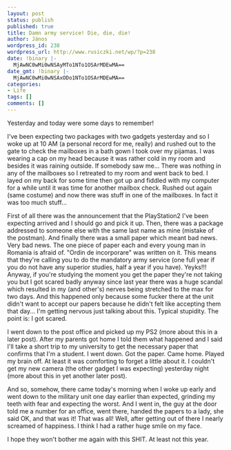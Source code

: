 ```yaml
---
layout: post
status: publish
published: true
title: Damn army service! Die, die, die!
author: János
wordpress_id: 238
wordpress_url: http://www.rusiczki.net/wp/?p=238
date: !binary |-
  MjAwNC0wMi0wNSAyMTo1NTo1OSArMDEwMA==
date_gmt: !binary |-
  MjAwNC0wMi0wNSAxODo1NTo1OSArMDEwMA==
categories:
- Life
tags: []
comments: []
---
```

<p>Yesterday and today were some days to remember!</p>
<p>I've been expecting two packages with two gadgets yesterday and so I woke up at 10 AM (a personal record for me, really) and rushed out to the gate to check the mailboxes in a bath gown I took over my pijamas. I was wearing a cap on my head because it was rather cold in my room and besides it was raining outside. If somebody saw me... There was nothing in any of the mailboxes so I retreated to my room and went back to bed. I layed on my back for some time then got up and fiddled with my computer for a while until it was time for another mailbox check. Rushed out again (same costume) and now there was stuff in one of the mailboxes. In fact it was too much stuff...</p>
<p>First of all there was the announcement that the PlayStation2 I've been expecting arrived and I should go and pick it up. Then, there was a package addressed to someone else with the same last name as mine (mistake of the postman). And finally there was a small paper which meant bad news. Very bad news. The one piece of paper each and every young man in Romania is afraid of. "Ordin de incorporare" was written on it. This means that they're calling you to do the mandatory army service (one full year if you do not have any superior studies, half a year if you have). Yeyks!!! Anyway, if you're studying the moment you get the paper they're not taking you but I got scared badly anyway since last year there was a huge scandal which resulted in my (and other's) nerves being stretched to the max for two days. And this happened only because some fucker there at the unit didn't want to accept our papers because he didn't felt like accepting them that day... I'm getting nervous just talking about this. Typical stupidity. The point is: I got scared.</p>
<p>I went down to the post office and picked up my PS2 (more about this in a later post). After my parents got home I told them what happened and I said I'll take a short trip to my university to get the necessary paper that confirms that I'm a student. I went down. Got the paper. Came home. Played my brain off. At least it was comforting to forget a little about it. I couldn't get my new camera (the other gadget I was expecting) yesterday night (more about this in yet another later post).</p>
<p>And so, somehow, there came today's morning when I woke up early and went down to the military unit one day earlier than expected, grinding my teeth with fear and expecting the worst. And I went in, the guy at the door told me a number for an office, went there, handed the papers to a lady, she said OK, and that was it! That was all! Well, after getting out of there I nearly screamed of happiness. I think I had a rather huge smile on my face.</p>
<p>I hope they won't bother me again with this SHIT. At least not this year.</p>
